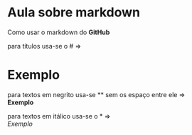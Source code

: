 # Aula sobre markdown
 Como usar o markdown do **GitHub**

 para títulos usa-se o # =>  
 # Exemplo

para textos em negrito usa-se ** sem os espaço entre ele =>  
**Exemplo**

para textos em itálico usa-se o * =>  
*Exemplo*

